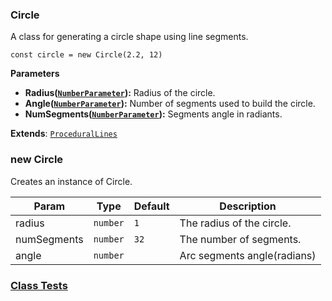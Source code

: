 <a name="Circle"></a>

### Circle 
A class for generating a circle shape using line segments.

```
const circle = new Circle(2.2, 12)
```

**Parameters**
* **Radius([`NumberParameter`](api/SceneTree\Parameters\NumberParameter.md)):** Radius of the circle.
* **Angle([`NumberParameter`](api/SceneTree\Parameters\NumberParameter.md)):** Number of segments used to build the circle.
* **NumSegments([`NumberParameter`](api/SceneTree\Parameters\NumberParameter.md)):** Segments angle in radiants.


**Extends**: <code>[ProceduralLines](api/SceneTree\Geometry\Shapes\ProceduralLines.md)</code>  
<a name="new_Circle_new"></a>

### new Circle
Creates an instance of Circle.


| Param | Type | Default | Description |
| --- | --- | --- | --- |
| radius | <code>number</code> | <code>1</code> | The radius of the circle. |
| numSegments | <code>number</code> | <code>32</code> | The number of segments. |
| angle | <code>number</code> |  | Arc segments angle(radians) |



### [Class Tests](api/SceneTree\Geometry\Shapes/Circle.test)